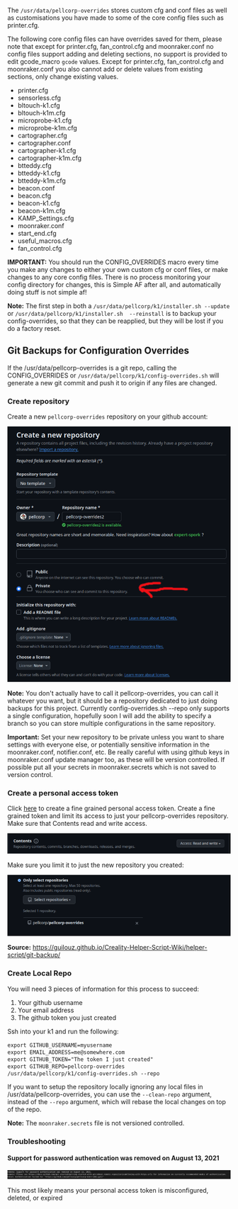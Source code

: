 The `/usr/data/pellcorp-overrides` stores custom cfg and conf files as well as customisations you have made to some of the core config files such as printer.cfg.  

The following core config files can have overrides saved for them, please note that except for printer.cfg, fan_control.cfg and moonraker.conf no config files support adding and deleting sections, no support is provided to edit gcode_macro `gcode` values.   Except for printer.cfg, fan_control.cfg and moonraker.conf you also cannot add or delete values from existing sections, only change existing values.

- printer.cfg
- sensorless.cfg
- bltouch-k1.cfg
- bltouch-k1m.cfg
- microprobe-k1.cfg
- microprobe-k1m.cfg
- cartographer.cfg
- cartographer.conf
- cartographer-k1.cfg
- cartographer-k1m.cfg
- btteddy.cfg
- btteddy-k1.cfg
- btteddy-k1m.cfg
- beacon.conf
- beacon.cfg
- beacon-k1.cfg
- beacon-k1m.cfg
- KAMP_Settings.cfg
- moonraker.conf
- start_end.cfg
- useful_macros.cfg
- fan_control.cfg

**IMPORTANT:** You should run the CONFIG_OVERRIDES macro every time you make any changes to either your own custom cfg or conf files, or make changes to any core config files.  There is no process monitoring your config directory for changes, this is Simple AF after all, and automatically doing stuff is not simple af!

**Note:** The first step in both a `/usr/data/pellcorp/k1/installer.sh --update` or `/usr/data/pellcorp/k1/installer.sh  --reinstall` is to backup your config-overrides, so that they can be reapplied, but they will be lost if you do a factory reset.

## Git Backups for Configuration Overrides

If the /usr/data/pellcorp-overrides is a git repo, calling the CONFIG_OVERRIDES or `/usr/data/pellcorp/k1/config-overrides.sh` will generate a new git commit and push it to origin if any files are changed.

### Create repository

Create a new `pellcorp-overrides` repository on your github account:

![image](assets/images/git_backup_new_repo.png)

**Note:** You don't actually have to call it pellcorp-overrides, you can call it whatever you want, but it should be a 
repository dedicated to just doing backups for this project.   Currently config-overrides.sh --repo only supports a single
configuration, hopefully soon I will add the ability to specify a branch so you can store multiple configurations in the same repository.

**Important:** Set your new repository to be private unless you want to share settings with everyone else, or potentially sensitive
information in the moonraker.conf, notifier.conf, etc.  Be really careful with using github keys in moonraker.conf update manager too, as these will be version controlled.   If possible put all your secrets in moonraker.secrets which is not saved to version control.

### Create a personal access token

Click [here](https://github.com/settings/tokens?type=beta) to create a fine grained personal access token.  Create a fine grained token and limit its access to just your pellcorp-overrides repository.   Make sure that Contents read and write access.

![image](assets/images/git_backup_contents.png)

Make sure you limit it to just the new repository you created:

![image](assets/images/git_backup_select_repo.png)

**Source:** https://guilouz.github.io/Creality-Helper-Script-Wiki/helper-script/git-backup/

### Create Local Repo

You will need 3 pieces of information for this process to succeed:

1) Your github username
2) Your email address
3) The github token you just created

Ssh into your k1 and run the following:

```
export GITHUB_USERNAME=myusername
export EMAIL_ADDRESS=me@somewhere.com
export GITHUB_TOKEN="The token I just created"
export GITHUB_REPO=pellcorp-overrides
/usr/data/pellcorp/k1/config-overrides.sh --repo
```

If you want to setup the repository locally ignoring any local files in /usr/data/pellcorp-overrides, you can use the `--clean-repo` argument, instead of the `--repo` argument, which will rebase the local changes on top of the repo.

**Note:** The `moonraker.secrets` file is not versioned controlled.

### Troubleshooting

#### Support for password authentication was removed on August 13, 2021

![image](assets/images/git_backups_expired_token.png)

This most likely means your personal access token is misconfigured, deleted, or expired
